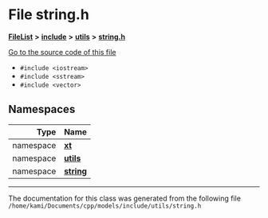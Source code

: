 

# File string.h



[**FileList**](files.md) **>** [**include**](dir_d44c64559bbebec7f509842c48db8b23.md) **>** [**utils**](dir_821002d4f10779a80d4fb17bc32f21f1.md) **>** [**string.h**](string_8h.md)

[Go to the source code of this file](string_8h_source.md)



* `#include <iostream>`
* `#include <sstream>`
* `#include <vector>`













## Namespaces

| Type | Name |
| ---: | :--- |
| namespace | [**xt**](namespacext.md) <br> |
| namespace | [**utils**](namespacext_1_1utils.md) <br> |
| namespace | [**string**](namespacext_1_1utils_1_1string.md) <br> |





















































------------------------------
The documentation for this class was generated from the following file `/home/kami/Documents/cpp/models/include/utils/string.h`

